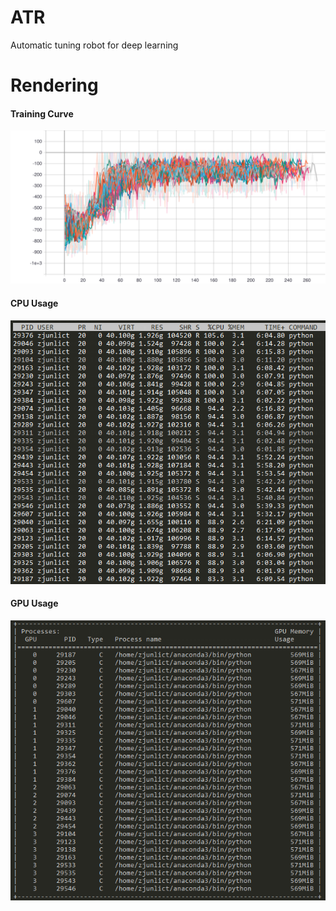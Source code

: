 # ATR
Automatic tuning robot for deep learning


# Rendering
#### Training Curve
![](./test/test.svg)

#### CPU Usage
![](./test/cpu.png)

#### GPU Usage
![](./test/gpu.png)